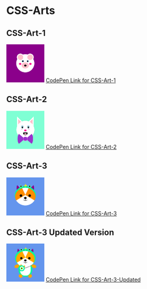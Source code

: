 # CSS-Arts

## CSS-Art-1
<img src="/images/1.png" width=100px height=100px> [CodePen Link for CSS-Art-1](https://codepen.io/S4ch1/full/BadpwRa)

## CSS-Art-2
<img src="/images/2.png" width=100px height=100px> [CodePen Link for CSS-Art-2](https://codepen.io/S4ch1/full/VwzpQQE)

## CSS-Art-3
<img src="/images/3.png" width=100px height=100px> [CodePen Link for CSS-Art-3](https://codepen.io/S4ch1/full/yLobbQa)

## CSS-Art-3 Updated Version
<img src="/images/CSS-Art3-Full.png" width=100px height=100px> [CodePen Link for CSS-Art-3-Updated](https://codepen.io/S4ch1/full/JjyJRpj)
